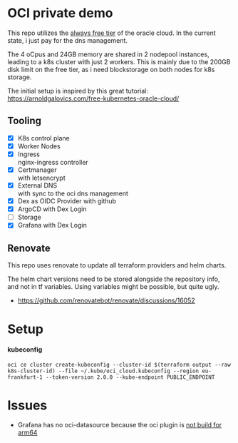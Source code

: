 # OCI private demo

This repo utilizes the [always free tier](https://blogs.oracle.com/cloud-infrastructure/post/oracle-builds-out-their-portfolio-of-oracle-cloud-infrastructure-always-free-services) of the oracle cloud. In the current state, i just pay for the dns management.

The 4 oCpus and 24GB memory are shared in 2 nodepool instances, leading to a
k8s cluster with just 2 workers. This is mainly due to the 200GB disk limit on the
free tier, as i need blockstorage on both nodes for k8s storage.

The initial setup is inspired by this great tutorial: https://arnoldgalovics.com/free-kubernetes-oracle-cloud/

## Tooling
- [x] K8s control plane
- [x] Worker Nodes
- [x] Ingress  
  nginx-ingress controller
- [x] Certmanager  
  with letsencrypt
- [x] External DNS  
  with sync to the oci dns management
- [x] Dex as OIDC Provider with github
- [x] ArgoCD with Dex Login
- [ ] Storage
- [x] Grafana with Dex Login

## Renovate
This repo uses renovate to update all terraform providers and helm charts.

The helm chart versions need to be stored alongside the repository info, and
not in tf variables. Using variables might be possible, but quite ugly.
* https://github.com/renovatebot/renovate/discussions/16052

# Setup
#### kubeconfig

```
oci ce cluster create-kubeconfig --cluster-id $(terraform output --raw k8s-cluster-id) --file ~/.kube/oci_cloud.kubeconfig --region eu-frankfurt-1 --token-version 2.0.0 --kube-endpoint PUBLIC_ENDPOINT
```

# Issues
* Grafana has no oci-datasource because the oci plugin is [not build for arm64](https://github.com/oracle/oci-grafana-metrics/issues/110)
